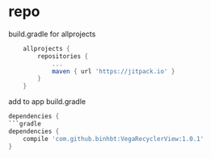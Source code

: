 # repo
build.gradle for allprojects
```gradle
	allprojects {
		repositories {
			...
			maven { url 'https://jitpack.io' }
		}
	}
```
add to app build.gradle
```gradle
dependencies {
```gradle
dependencies {
    compile 'com.github.binhbt:VegaRecyclerView:1.0.1'
}
```
